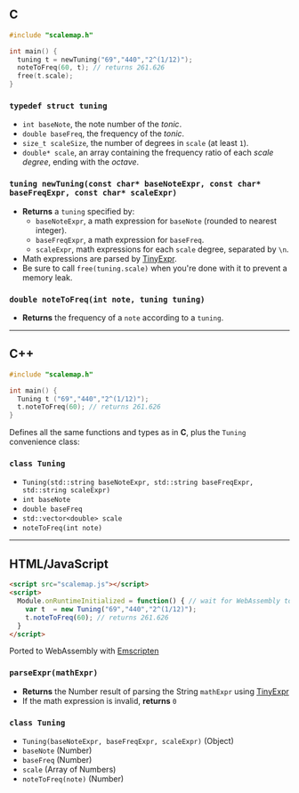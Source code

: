 ## C

```c
#include "scalemap.h"

int main() {
  tuning t = newTuning("69","440","2^(1/12)");
  noteToFreq(60, t); // returns 261.626
  free(t.scale);
}
```

### `typedef struct tuning`

- `int baseNote`, the note number of the *tonic*.
- `double baseFreq`, the frequency of the *tonic*.
- `size_t scaleSize`, the number of degrees in `scale` (at least `1`).
- `double* scale`, an array containing the frequency ratio of each *scale degree*, ending with the *octave*.

### `tuning newTuning(const char* baseNoteExpr, const char* baseFreqExpr, const char* scaleExpr)`
- **Returns** a `tuning` specified by:
  - `baseNoteExpr`, a math expression for `baseNote` (rounded to nearest integer).
  - `baseFreqExpr`, a math expression for `baseFreq`.
  - `scaleExpr`, math expressions for each `scale` degree, separated by `\n`.
- Math expressions are parsed by [TinyExpr](https://codeplea.com/tinyexpr).
- Be sure to call `free(tuning.scale)` when you're done with it to prevent a memory leak.

### `double noteToFreq(int note, tuning tuning)`
- **Returns** the frequency of a `note` according to a `tuning`.

---

## C++


```cpp
#include "scalemap.h"

int main() {
  Tuning t ("69","440","2^(1/12)");
  t.noteToFreq(60); // returns 261.626
}
```

Defines all the same functions and types as in **C**, plus the `Tuning` convenience class:


### `class Tuning`
- `Tuning(std::string baseNoteExpr, std::string baseFreqExpr, std::string scaleExpr)`
- `int baseNote`
- `double baseFreq`
- `std::vector<double> scale`
- `noteToFreq(int note)`

---

## HTML/JavaScript

```html
<script src="scalemap.js"></script>
<script>
  Module.onRuntimeInitialized = function() { // wait for WebAssembly to initialize
    var t  = new Tuning("69","440","2^(1/12)");
    t.noteToFreq(60); // returns 261.626
  }
</script>
```

Ported to WebAssembly with [Emscripten](https://emscripten.org)

### `parseExpr(mathExpr)`
- **Returns** the Number result of parsing the String `mathExpr` using [TinyExpr](https://codeplea.com/tinyexpr)
- If the math expression is invalid, **returns** `0`

### `class Tuning`
- `Tuning(baseNoteExpr, baseFreqExpr, scaleExpr)` (Object)
- `baseNote` (Number)
- `baseFreq` (Number)
- `scale` (Array of Numbers)
- `noteToFreq(note)` (Number)
